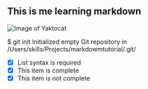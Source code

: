## This is me learning markdown 
![Image of Yaktocat](https://octodex.github.com/images/yaktocat.png)

$ git init
Initialized empty Git repository in /Users/skills/Projects/markdowmtutorial/.git/
- [x] List syntax is required
- [x] This item is complete
- [x] This item is not complete
